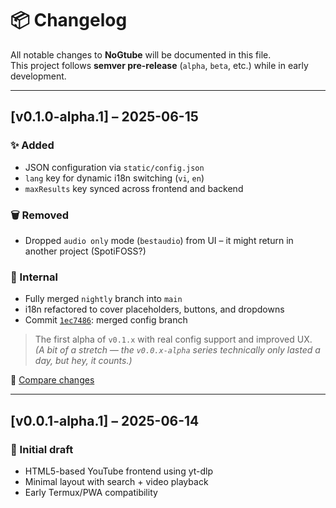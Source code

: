 # 📦 Changelog

All notable changes to **NoGtube** will be documented in this file.  
This project follows **semver pre-release** (`alpha`, `beta`, etc.) while in early development.

---

## [v0.1.0-alpha.1] – 2025-06-15

### ✨ Added
- JSON configuration via `static/config.json`
- `lang` key for dynamic i18n switching (`vi`, `en`)
- `maxResults` key synced across frontend and backend

### 🗑 Removed
- Dropped `audio only` mode (`bestaudio`) from UI – it might return in another project (SpotiFOSS?)

### 🔧 Internal
- Fully merged `nightly` branch into `main`
- i18n refactored to cover placeholders, buttons, and dropdowns
- Commit [`1ec7486`](https://github.com/quydev-fs/NoGtube/commit/1ec7486): merged config branch

> The first alpha of `v0.1.x` with real config support and improved UX.  
> _(A bit of a stretch — the `v0.0.x-alpha` series technically only lasted a day, but hey, it counts.)_

📄 [Compare changes](https://github.com/quydev-fs/NoGtube/compare/v0.0.1-alpha.1...v0.1.0-alpha.1)

---

## [v0.0.1-alpha.1] – 2025-06-14

### 🚧 Initial draft
- HTML5-based YouTube frontend using yt-dlp
- Minimal layout with search + video playback
- Early Termux/PWA compatibility
